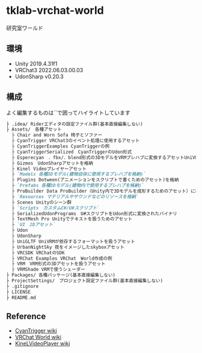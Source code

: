 # tklab-vrchat-world
研究室ワールド

## 環境
- Unity 2019.4.31f1 
- VRChat3 2022.06.03.00.03 
- UdonSharp v0.20.3

## 構成
よく編集するものは``で囲ってハイライトしています
```markdown
├ .idea/ Riderエディタの設定ファイル群(基本直接編集しない)  
├ Assets/　各種アセット
  ├ Chair and Worn Sofa 椅子とソファー
  ├ CyanTrigger VRChat3のイベント処理に使用するアセット
  ├ CyanTriggerExamples CyanTriggerの例
  ├ CyanTriggerSerialized　CyanTriggerのUdon形式
  ├ Esperecyan　．fbx/．blend形式の3DモデルをVRMプレハブに変換するアセットUniVRMの拡張アセット
  ├ Gizmos　UdonSharpアセットを格納
  ├ Kinel Videoプレイヤーアセット
  ├ `Models 各種3Dモデル(建物自体に使用するプレハブを格納)`
  ├ Plugins Dotween(アニメーションをスクリプトで書くためのアセット)を格納
  ├ `Prefabs 各種3Dモデル(建物内で使用するプレハブを格納)`
  ├ ProBuilder Data ProBuilder（Unity内で3Dモデルを成形するためのアセット）に関するデータ
  ├ `Resources マテリアルやサウンドなどのリソースを格納`
  ├ Scenes Unityのシーン群 
  ├ `Scripts　カスタムC#/U#スクリプト`
  ├ SerializedUdonPrograms　U#スクリプトをUdon形式に変換されたバイナリ
  ├ TextMesh Pro Unityでテキストを扱うためのアセット
  ├ `UI　2Dアセット`
  ├ Udon
  ├ UdonSharp　
  ├ UniGLTF UniVRMが依存するフォーマットを扱うアセット
  ├ UrbanNightSky 夜をイメージしたskyboxアセット
  ├ VRCSDK VRChatのSDK
  ├ VRChat Examples VRChat　World作成の例
  ├ VRM　VRM形式の3Dアセットを扱うアセット
  ├ VRMShade VRMで使うシェーダー
├ Packages/ 各種パッケージ(基本直接編集しない)  
├ ProjectSettings/　プロジェクト設定ファイル群(基本直接編集しない)  
├ .gitignore   
├ LICENSE  
├ README.md  
```

## Reference
- [CyanTrigger wiki](https://github.com/CyanLaser/CyanTrigger/wiki)
- [VRChat World wiki](https://vrcworld.wiki.fc2.com/wiki/%E3%83%AF%E3%83%BC%E3%83%AB%E3%83%89%E4%BD%9C%E6%88%90%E3%83%92%E3%83%B3%E3%83%88%E9%9B%86)
- [KineLVideoPlayer wiki](https://github.com/niwaniwa/KineLVideoPlayer/wiki)
